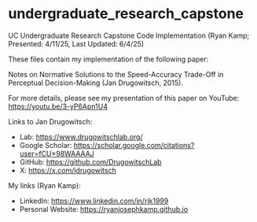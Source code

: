 # undergraduate_research_capstone

UC Undergraduate Research Capstone Code Implementation (Ryan Kamp; Presented: 4/11/25, Last Updated: 6/4/25)

These files contain my implementation of the following paper:

Notes on Normative Solutions to the Speed-Accuracy Trade-Off in Perceptual Decision-Making (Jan Drugowitsch, 2015).

For more details, please see my presentation of this paper on YouTube: https://youtu.be/3-yP6Apn1U4

Links to Jan Drugowitsch:
- Lab: https://www.drugowitschlab.org/
- Google Scholar: https://scholar.google.com/citations?user=fCU×98WAAAAJ
- GitHub: https://github.com/DrugowitschLab
- X: https://x.com/jdrugowitsch

My links (Ryan Kamp):
- LinkedIn: https://www.linkedin.com/in/rjk1999
- Personal Website: https://ryanjosephkamp.github.io
